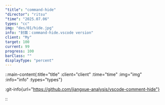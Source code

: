```yaml
---
"title": "command-hide" 
"director": "ritsu"
"time": "2025.07.06"
types: "cc"
img: "des/01/hide.jpg"
info: "封面：command-hide.vscode version"
client: "My"
target: 100
current: 99
progress: 100
barClass: ""
displayType: "percent"
---
```


::main-content{:title="title" :client="client" :time="time" :img="img" :info="info" :types="types"}


:git-info{url="https://github.com/jiangxue-analysis/vscode-comment-hide"}

::
